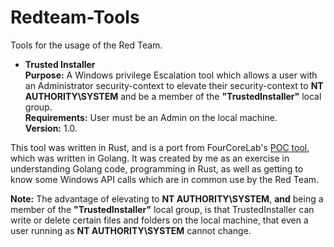 # Redteam-Tools
Tools for the usage of the Red Team.

* **Trusted Installer** <br>
**Purpose:** A Windows privilege Escalation tool which allows a user with an Administrator security-context to elevate their security-context to **NT AUTHORITY\SYSTEM**
  and be a member of the **"TrustedInstaller"** local group. <br>
**Requirements:** User must be an Admin on the local machine. <br>
**Version:** 1.0.

This tool was written in Rust, and is a port from FourCoreLab's [POC tool](https://github.com/FourCoreLabs/TrustedInstallerPOC/tree/master), which was written in Golang.
It was created by me as an exercise in understanding Golang code, programming in Rust, as well as getting to know some Windows API calls which are in common use by the Red Team.  

**Note:** The advantage of elevating to **NT AUTHORITY\SYSTEM**, **and** being a member of the **"TrustedInstaller"** local group, is that TrustedInstaller can write or delete certain files 
and folders on the local machine, that even a user running as **NT AUTHORITY\SYSTEM** cannot change.
